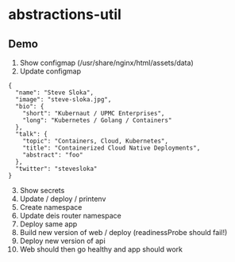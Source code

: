 # abstractions-util

## Demo

1. Show configmap (/usr/share/nginx/html/assets/data)
2. Update configmap
```
{
  "name": "Steve Sloka",
  "image": "steve-sloka.jpg",
  "bio": {
    "short": "Kubernaut / UPMC Enterprises",
    "long": "Kubernetes / Golang / Containers"
  },
  "talk": {
    "topic": "Containers, Cloud, Kubernetes",
    "title": "Containerized Cloud Native Deployments",
    "abstract": "foo"
  },
  "twitter": "stevesloka"
}
```
3. Show secrets
4. Update / deploy / printenv
5. Create namespace
6. Update deis router namespace
7. Deploy same app
8. Build new version of web / deploy (readinessProbe should fail!)
9. Deploy new version of api
10. Web should then go healthy and app should work
